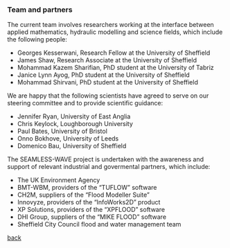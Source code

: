 
### Team and partners
The current team involves researchers working at the interface between applied mathematics, hydraulic modelling and science fields, which include the following people: 
- Georges Kesserwani, Research Fellow at the University of Sheffield 
- James Shaw, Research Associate at the University of Sheffield
- Mohammad Kazem Sharifian, PhD student at the University of Tabriz 
- Janice Lynn Ayog, PhD student at the University of Sheffield
- Mohammad Shirvani, PhD student at the University of Sheffield

We are happy that the following scientists have agreed to serve on our steering committee and to provide scientific guidance:
- Jennifer Ryan, University of East Anglia
- Chris Keylock, Loughborough University
- Paul Bates, University of Bristol
- Onno Bokhove, University of Leeds
- Domenico Bau, University of Sheffield 

The SEAMLESS-WAVE project is undertaken with the awareness and support of relevant industrial and govermental partners, which include: 
- The UK Environment Agency
- BMT-WBM, providers of the “TUFLOW” software
- CH2M, suppliers of the “Flood Modeller Suite”
- Innovyze, providers of the “InfoWorks2D” product
- XP Solutions, providers of the “XPFLOOD” software
- DHI Group, suppliers of the “MIKE FLOOD” software
- Sheffield City Council flood and water management team

[back](./)
